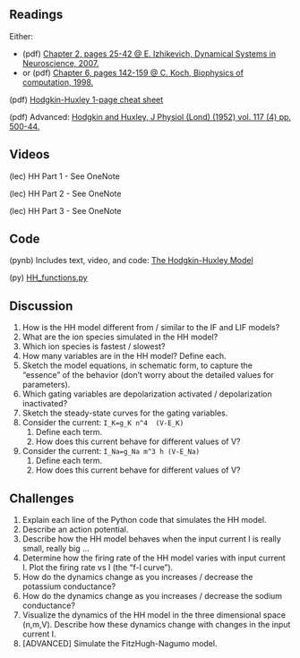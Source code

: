 ## Readings

Either: 
- (pdf)	[Chapter 2, pages 25-42 @ E. Izhikevich, Dynamical Systems in Neuroscience, 2007.](/Readings/Izhikevich_Chapter_2.pdf)
- or (pdf)	[Chapter 6, pages 142-159 @ C. Koch, Biophysics of computation, 1998.](/Readings/Koch_Chapter_6.pdf)

(pdf)	[Hodgkin-Huxley 1-page cheat sheet](/Readings/Hodgkin-Huxley_Cheat_Sheet.pdf)

(pdf)	Advanced: [Hodgkin and Huxley, J Physiol (Lond) (1952) vol. 117 (4) pp. 500-44.](/Readings/Hodgkin_Huxley_1952.pdf)

## Videos

(lec) HH Part 1 - See OneNote

(lec) HH Part 2 - See OneNote

(lec) HH Part 3 - See OneNote

<!-- (lec) [M. Kramer, Introduction to the Hodgkin-Huxley neuron (Neural Spike Train Analysis 5)](https://www.samsi.info/news-and-media/27-jul-drs-m-kramer-and-u-eden-samsi/)

- NOTE: The slides for this lecture are available as [PDF](/Readings/Kramer_Slides_SAMSI_Lecture_2.pdf). !-->

## Code

(pynb)  Includes text, video, and code: [The Hodgkin-Huxley Model](https://mark-kramer.github.io/Case-Studies-Python/HH.html)

(py)    [HH_functions.py](HH_functions.py)

## Discussion

1. How is the HH model different from / similar to the IF and LIF models?
2. What are the ion species simulated in the HH model?
3. Which ion species is fastest / slowest?
4. How many variables are in the HH model? Define each.
5. Sketch the model equations, in schematic form, to capture the “essence” of the behavior (don’t worry about the detailed values for parameters).
6. Which gating variables are depolarization activated / depolarization inactivated? 
7. Sketch the steady-state curves for the gating variables.
8. Consider the current: `I_K=g_K n^4  (V-E_K)`
    1. Define each term.
    2. How does this current behave for different values of V? 
9. Consider the current: `I_Na=g_Na m^3 h (V-E_Na)`
    1. Define each term.
    2. How does this current behave for different values of V?

## Challenges

1. Explain each line of the Python code that simulates the HH model.
2. Describe an action potential.
3. Describe how the HH model behaves when the input current I is really small, really big …
3. Determine how the firing rate of the HH model varies with input current I. Plot the firing rate vs I (the “f-I curve”).
4. How do the dynamics change as you increases / decrease the potassium conductance?
5. How do the dynamics change as you increases / decrease the sodium conductance?
6. Visualize the dynamics of the HH model in the three dimensional space (n,m,V). Describe how these dynamics change with changes in the input current I.
7. [ADVANCED] Simulate the FitzHugh-Nagumo model.

